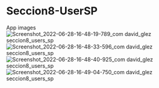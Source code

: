 # Seccion8-UserSP
App images![Screenshot_2022-06-28-16-48-19-789_com david_glez seccion8_users_sp](https://user-images.githubusercontent.com/62410785/176307972-ae459817-cd8f-4112-b0d8-6444ed5f4a94.jpg)
![Screenshot_2022-06-28-16-48-33-596_com david_glez seccion8_users_sp](https://user-images.githubusercontent.com/62410785/176307974-1c6d5685-4399-4fc0-82d2-af2693c3e6a9.jpg)
![Screenshot_2022-06-28-16-48-40-925_com david_glez seccion8_users_sp](https://user-images.githubusercontent.com/62410785/176307979-6e169928-94bb-472d-804a-baa401b8e9e1.jpg)
![Screenshot_2022-06-28-16-49-04-750_com david_glez seccion8_users_sp](https://user-images.githubusercontent.com/62410785/176307982-8e57d959-940f-44e7-8faf-2cc558a21d7a.jpg)
